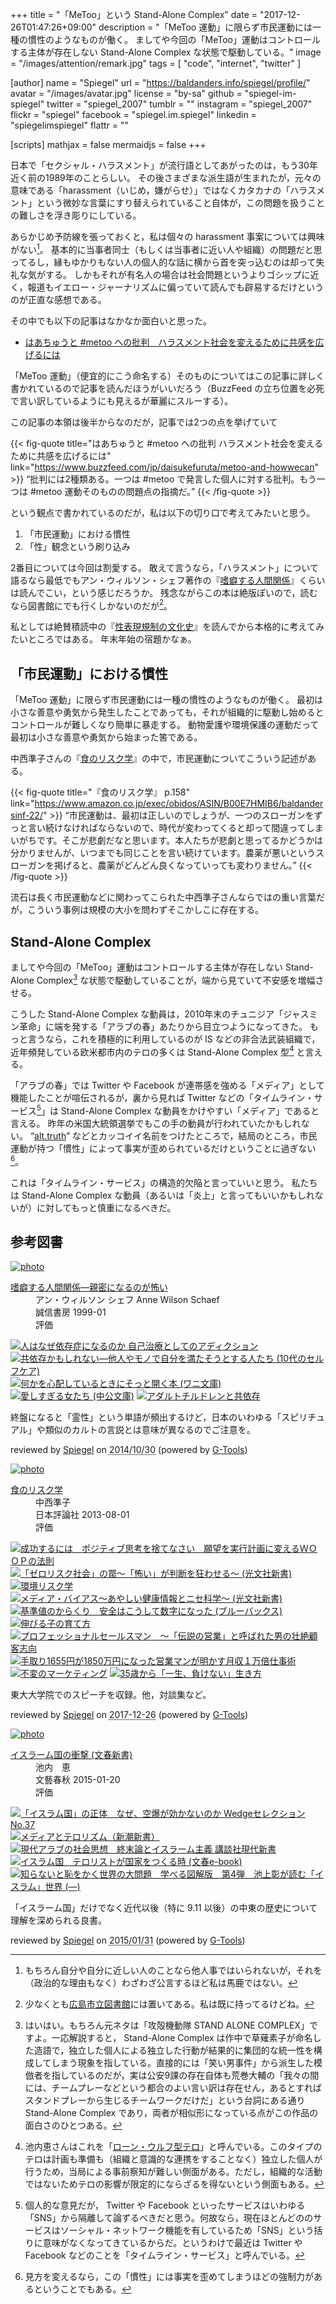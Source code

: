 +++
title = "「MeToo」という Stand-Alone Complex"
date =  "2017-12-26T01:47:26+09:00"
description = "「MeToo 運動」に限らず市民運動には一種の慣性のようなものが働く。 ましてや今回の「MeToo」運動はコントロールする主体が存在しない Stand-Alone Complex な状態で駆動している。"
image = "/images/attention/remark.jpg"
tags        = [ "code", "internet", "twitter" ]

[author]
  name      = "Spiegel"
  url       = "https://baldanders.info/spiegel/profile/"
  avatar    = "/images/avatar.jpg"
  license   = "by-sa"
  github    = "spiegel-im-spiegel"
  twitter   = "spiegel_2007"
  tumblr    = ""
  instagram = "spiegel_2007"
  flickr    = "spiegel"
  facebook  = "spiegel.im.spiegel"
  linkedin  = "spiegelimspiegel"
  flattr    = ""

[scripts]
  mathjax = false
  mermaidjs = false
+++

日本で「セクシャル・ハラスメント」が流行語としてあがったのは，もう30年近く前の1989年のことらしい。
その後さまざまな派生語が生まれたが，元々の意味である「harassment（いじめ，嫌がらせ）」ではなくカタカナの「ハラスメント」という微妙な言葉にすり替えられていること自体が，この問題を扱うことの難しさを浮き彫りにしている。

あらかじめ予防線を張っておくと，私は個々の harassment 事案については興味がない[^me1]。
基本的に当事者同士（もしくは当事者に近い人や組織）の問題だと思ってるし，縁もゆかりもない人の個人的な話に横から首を突っ込むのは却って失礼な気がする。
しかもそれが有名人の場合は社会問題というよりゴシップに近く，報道もイエロー・ジャーナリズムに偏っていて読んでも辟易するだけというのが正直な感想である。

[^me1]: もちろん自分や自分に近しい人のことなら他人事ではいられないが，それを（政治的な理由もなく）わざわざ公言するほど私は馬鹿ではない。

その中でも以下の記事はなかなか面白いと思った。

- [はあちゅうと #metoo への批判　ハラスメント社会を変えるために共感を広げるには](https://www.buzzfeed.com/jp/daisukefuruta/metoo-and-howwecan)

「MeToo 運動」（便宜的にこう命名する）そのものについてはこの記事に詳しく書かれているので記事を読んだほうがいいだろう（BuzzFeed の立ち位置を必死で言い訳しているようにも見えるが華麗にスルーする）。

この記事の本領は後半からなのだが，記事では2つの点を挙げていて

{{< fig-quote title="はあちゅうと #metoo への批判 ハラスメント社会を変えるために共感を広げるには" link="https://www.buzzfeed.com/jp/daisukefuruta/metoo-and-howwecan" >}}
<q>批判には2種類ある。一つは #metoo で発言した個人に対する批判。もう一つは #metoo 運動そのものの問題点の指摘だ。</q>
{{< /fig-quote >}}

という観点で書かれているのだが，私は以下の切り口で考えてみたいと思う。

1. 「市民運動」における慣性
2. 「性」観念という刷り込み

2番目については今回は割愛する。
敢えて言うなら，「ハラスメント」について語るなら最低でもアン・ウィルソン・シェフ著作の『[嗜癖する人間関係](https://www.amazon.co.jp/exec/obidos/ASIN/4414429145/baldandersinf-22/)』くらいは読んでこい，という感じだろうか。
残念ながらこの本は絶版ぽいので，読むなら図書館にでも行くしかないのだが[^lib1]。

[^lib1]: 少なくとも[広島市立図書館](https://www.library.city.hiroshima.jp/)には置いてある。私は既に持ってるけどね。

私としては絶賛積読中の『[性表現規制の文化史](https://www.amazon.co.jp/exec/obidos/ASIN/4750515183/baldandersinf-22/)』を読んでから本格的に考えてみたいところではある。
年末年始の宿題かなぁ。

## 「市民運動」における慣性

「MeToo 運動」に限らず市民運動には一種の慣性のようなものが働く。
最初は小さな善意や勇気から発生したことであっても，それが組織的に駆動し始めるとコントロールが難しくなり簡単に暴走する。
動物愛護や環境保護の運動だって最初は小さな善意や勇気から始まった筈である。

中西準子さんの『[食のリスク学](https://www.amazon.co.jp/exec/obidos/ASIN/B00E7HMIB6/baldandersinf-22/)』の中で，市民運動についてこういう記述がある。

{{< fig-quote title="『食のリスク学』 p.158" link="https://www.amazon.co.jp/exec/obidos/ASIN/B00E7HMIB6/baldandersinf-22/" >}}
<q>市民運動は、最初は正しいのでしょうが、一つのスローガンをずっと言い続けなければならないので、時代が変わってくると却って間違ってしまいがちです。そこが悲劇だなと思います。本人たちが悲劇と思ってるかどうかは分かりませんが、いつまでも同じことを言い続けています。農薬が悪いというスローガンを掲げると、農薬がどんどん良くなっていっても変わりません。</q>
{{< /fig-quote >}}

流石は長く市民運動などに関わってこられた中西準子さんならではの重い言葉だが，こういう事例は規模の大小を問わずそこかしこに存在する。

## Stand-Alone Complex

ましてや今回の「MeToo」運動はコントロールする主体が存在しない Stand-Alone Complex[^sac1] な状態で駆動していることが，端から見ていて不安感を増幅させる。

[^sac1]: はいはい。もちろん元ネタは「攻殻機動隊 STAND ALONE COMPLEX」ですよ。一応解説すると， Stand-Alone Complex は作中で草薙素子が命名した造語で，独立した個人による独立した行動が結果的に集団的な統一性を構成してしまう現象を指している。直接的には「笑い男事件」から派生した模倣者を指しているのだが，実は公安9課の存在自体も荒巻大輔の「我々の間には、チームプレーなどという都合のよい言い訳は存在せん，あるとすればスタンドプレーから生じるチームワークだけだ」という台詞にある通り Stand-Alone Complex であり，両者が相似形になっている点がこの作品の面白さのひとつある。

こうした Stand-Alone Complex な動員は，2010年末のチュニジア「ジャスミン革命」に端を発する「アラブの春」あたりから目立つようになってきた。
もっと言うなら，これを積極的に利用しているのが IS などの非合法武装組織で，近年頻発している欧米都市内のテロの多くは Stand-Alone Complex 型[^lw1] と言える。

[^lw1]: 池内恵さんはこれを「[ローン・ウルフ型テロ](http://www.fsight.jp/articles/-/42847 "ローン・ウルフ型テロの続発：池内恵 | 池内恵の中東通信 | 新潮社　Foresight | 会員制国際情報サイト")」と呼んでいる。このタイプのテロは計画も準備も（組織と意識的な連携をすることなく）独立した個人が行うため，当局による事前察知が難しい側面がある。ただし，組織的な活動ではないためテロの影響が限定的にならざるを得ないという側面もある。

「アラブの春」では Twitter や Facebook が連帯感を強める「メディア」として機能したことが喧伝されるが，裏から見れば Twitter などの「タイムライン・サービス[^tls1]」は Stand-Alone Complex な動員をかけやすい「メディア」であると言える。
昨年の米国大統領選挙でもこの手の動員が行われていたかもしれない。
“[alt.truth](https://en.wikipedia.org/wiki/Alt.truth "alt.truth - Wikipedia")” などとカッコイイ名前をつけたところで，結局のところ，市民運動が持つ「慣性」によって事実が歪められているだけということに過ぎない[^sac2]。

[^tls1]: 個人的な意見だが， Twitter や Facebook といったサービスはいわゆる「SNS」から隔離して論ずるべきだと思う。何故なら，現在ほとんどののサービスはソーシャル・ネットワーク機能を有しているため「SNS」という括りに意味がなくなってきているからだ。というわけで最近は Twitter や Facebook などのことを「タイムライン・サービス」と呼んでいる。
[^sac2]: 見方を変えるなら，この「慣性」には事実を歪めてしまうほどの強制力があるということでもある。

これは「タイムライン・サービス」の構造的欠陥と言っていいと思う。
私たちは Stand-Alone Complex な動員（あるいは「炎上」と言ってもいいかもしれないが）に対してもっと慎重になるべきだ。

## 参考図書

<div class="hreview" ><a class="item url" href="https://www.amazon.co.jp/exec/obidos/ASIN/4414429145/baldandersinf-22/"><img src="https://images-fe.ssl-images-amazon.com/images/I/41NXMXRCBVL._SL160_.jpg" alt="photo" class="photo"  /></a><dl ><dt class="fn"><a class="item url" href="https://www.amazon.co.jp/exec/obidos/ASIN/4414429145/baldandersinf-22/">嗜癖する人間関係―親密になるのが怖い</a></dt><dd>アン・ウィルソン シェフ Anne Wilson Schaef </dd><dd>誠信書房 1999-01</dd><dd>評価<abbr class="rating" title="4"><img src="https://images-fe.ssl-images-amazon.com/images/G/01/detail/stars-4-0.gif" alt="" /></abbr> </dd></dl><p class="similar"><a href="https://www.amazon.co.jp/exec/obidos/ASIN/4791108434/baldandersinf-22/" target="_top"><img src="https://images-fe.ssl-images-amazon.com/images/P/4791108434.09._SCTHUMBZZZ_.jpg"  alt="人はなぜ依存症になるのか 自己治療としてのアディクション"  /></a> <a href="https://www.amazon.co.jp/exec/obidos/ASIN/4272405438/baldandersinf-22/" target="_top"><img src="https://images-fe.ssl-images-amazon.com/images/P/4272405438.09._SCTHUMBZZZ_.jpg"  alt="共依存かもしれない―他人やモノで自分を満たそうとする人たち (10代のセルフケア)"  /></a> <a href="https://www.amazon.co.jp/exec/obidos/ASIN/4584391246/baldandersinf-22/" target="_top"><img src="https://images-fe.ssl-images-amazon.com/images/P/4584391246.09._SCTHUMBZZZ_.jpg"  alt="何かを心配しているときにそっと開く本 (ワニ文庫)"  /></a> <a href="https://www.amazon.co.jp/exec/obidos/ASIN/4122036291/baldandersinf-22/" target="_top"><img src="https://images-fe.ssl-images-amazon.com/images/P/4122036291.09._SCTHUMBZZZ_.jpg"  alt="愛しすぎる女たち (中公文庫)"  /></a> <a href="https://www.amazon.co.jp/exec/obidos/ASIN/4414429110/baldandersinf-22/" target="_top"><img src="https://images-fe.ssl-images-amazon.com/images/P/4414429110.09._SCTHUMBZZZ_.jpg"  alt="アダルトチルドレンと共依存"  /></a> </p>
<p class="description" >終盤になると「霊性」という単語が頻出するけど，日本のいわゆる「スピリチュアル」や類似のカルトの言説とは意味が異なるのでご注意を。</p>
<p class="gtools" >reviewed by <a href="#maker" class="reviewer">Spiegel</a> on <abbr class="dtreviewed" title="2014-10-30">2014/10/30</abbr> (powered by <a href="http://www.goodpic.com/mt/aws/index.html">G-Tools</a>)</p>
</div>

<div class="hreview" ><a class="item url" href="https://www.amazon.co.jp/exec/obidos/ASIN/B00E7HMIB6/baldandersinf-22/"><img src="https://images-fe.ssl-images-amazon.com/images/I/51-828RNTWL._SL160_.jpg" alt="photo" class="photo"  /></a><dl ><dt class="fn"><a class="item url" href="https://www.amazon.co.jp/exec/obidos/ASIN/B00E7HMIB6/baldandersinf-22/">食のリスク学</a></dt><dd>中西準子 </dd><dd>日本評論社 2013-08-01</dd><dd>評価<abbr class="rating" title="4"><img src="https://images-fe.ssl-images-amazon.com/images/G/01/detail/stars-4-0.gif" alt="" /></abbr> </dd></dl><p class="similar"><a href="https://www.amazon.co.jp/exec/obidos/ASIN/B01149WQDO/baldandersinf-22/" target="_top"><img src="https://images-fe.ssl-images-amazon.com/images/P/B01149WQDO.09._SCTHUMBZZZ_.jpg"  alt="成功するには　ポジティブ思考を捨てなさい　願望を実行計画に変えるＷＯＯＰの法則"  /></a> <a href="https://www.amazon.co.jp/exec/obidos/ASIN/B00BWI0U0O/baldandersinf-22/" target="_top"><img src="https://images-fe.ssl-images-amazon.com/images/P/B00BWI0U0O.09._SCTHUMBZZZ_.jpg"  alt="「ゼロリスク社会」の罠～「怖い」が判断を狂わせる～ (光文社新書)"  /></a> <a href="https://www.amazon.co.jp/exec/obidos/ASIN/B00E7HMI7U/baldandersinf-22/" target="_top"><img src="https://images-fe.ssl-images-amazon.com/images/P/B00E7HMI7U.09._SCTHUMBZZZ_.jpg"  alt="環境リスク学"  /></a> <a href="https://www.amazon.co.jp/exec/obidos/ASIN/B009KZ3ZDK/baldandersinf-22/" target="_top"><img src="https://images-fe.ssl-images-amazon.com/images/P/B009KZ3ZDK.09._SCTHUMBZZZ_.jpg"  alt="メディア・バイアス～あやしい健康情報とニセ科学～ (光文社新書)"  /></a> <a href="https://www.amazon.co.jp/exec/obidos/ASIN/B00M98XGDO/baldandersinf-22/" target="_top"><img src="https://images-fe.ssl-images-amazon.com/images/P/B00M98XGDO.09._SCTHUMBZZZ_.jpg"  alt="基準値のからくり　安全はこうして数字になった (ブルーバックス)"  /></a> <a href="https://www.amazon.co.jp/exec/obidos/ASIN/B00GRHFT5Q/baldandersinf-22/" target="_top"><img src="https://images-fe.ssl-images-amazon.com/images/P/B00GRHFT5Q.09._SCTHUMBZZZ_.jpg"  alt="伸びる子の育て方"  /></a> <a href="https://www.amazon.co.jp/exec/obidos/ASIN/B00APSRNOI/baldandersinf-22/" target="_top"><img src="https://images-fe.ssl-images-amazon.com/images/P/B00APSRNOI.09._SCTHUMBZZZ_.jpg"  alt="プロフェッショナルセールスマン　～「伝説の営業」と呼ばれた男の壮絶顧客志向"  /></a> <a href="https://www.amazon.co.jp/exec/obidos/ASIN/B009INAV3G/baldandersinf-22/" target="_top"><img src="https://images-fe.ssl-images-amazon.com/images/P/B009INAV3G.09._SCTHUMBZZZ_.jpg"  alt="手取り1655円が1850万円になった営業マンが明かす月収１万倍仕事術"  /></a> <a href="https://www.amazon.co.jp/exec/obidos/ASIN/B078GJN3RY/baldandersinf-22/" target="_top"><img src="https://images-fe.ssl-images-amazon.com/images/P/B078GJN3RY.09._SCTHUMBZZZ_.jpg"  alt="不変のマーケティング"  /></a> <a href="https://www.amazon.co.jp/exec/obidos/ASIN/B00LNBVVX0/baldandersinf-22/" target="_top"><img src="https://images-fe.ssl-images-amazon.com/images/P/B00LNBVVX0.09._SCTHUMBZZZ_.jpg"  alt="35歳から「一生、負けない」生き方"  /></a> </p>
<p class="description">東大大学院でのスピーチを収録。他，対談集など。</p>
<p class="gtools" >reviewed by <a href='#maker' class='reviewer'>Spiegel</a> on <abbr class="dtreviewed" title="2017-12-26">2017-12-26</abbr> (powered by <a href="http://www.goodpic.com/mt/aws/index.html" >G-Tools</a>)</p>
</div>

<div class="hreview" ><a class="item url" href="https://www.amazon.co.jp/exec/obidos/ASIN/B00SINS1HU/baldandersinf-22/"><img src="https://images-fe.ssl-images-amazon.com/images/I/41MCLvboP0L._SL160_.jpg" alt="photo" class="photo"  /></a><dl ><dt class="fn"><a class="item url" href="https://www.amazon.co.jp/exec/obidos/ASIN/B00SINS1HU/baldandersinf-22/">イスラーム国の衝撃 (文春新書)</a></dt><dd>池内　恵 </dd><dd>文藝春秋 2015-01-20</dd><dd>評価<abbr class="rating" title="4"><img src="https://images-fe.ssl-images-amazon.com/images/G/01/detail/stars-4-0.gif" alt="" /></abbr> </dd></dl><p class="similar"><a href="https://www.amazon.co.jp/exec/obidos/ASIN/B00OXHROBO/baldandersinf-22/" target="_top"><img src="https://images-fe.ssl-images-amazon.com/images/P/B00OXHROBO.09._SCTHUMBZZZ_.jpg"  alt="「イスラム国」の正体　なぜ、空爆が効かないのか Wedgeセレクション No.37"  /></a> <a href="https://www.amazon.co.jp/exec/obidos/ASIN/B00BIXNMMG/baldandersinf-22/" target="_top"><img src="https://images-fe.ssl-images-amazon.com/images/P/B00BIXNMMG.09._SCTHUMBZZZ_.jpg"  alt="メディアとテロリズム（新潮新書）"  /></a> <a href="https://www.amazon.co.jp/exec/obidos/ASIN/B00PS2FI1Q/baldandersinf-22/" target="_top"><img src="https://images-fe.ssl-images-amazon.com/images/P/B00PS2FI1Q.09._SCTHUMBZZZ_.jpg"  alt="現代アラブの社会思想　終末論とイスラーム主義 講談社現代新書"  /></a> <a href="https://www.amazon.co.jp/exec/obidos/ASIN/B00S9D5A78/baldandersinf-22/" target="_top"><img src="https://images-fe.ssl-images-amazon.com/images/P/B00S9D5A78.09._SCTHUMBZZZ_.jpg"  alt="イスラム国　テロリストが国家をつくる時 (文春e-book)"  /></a> <a href="https://www.amazon.co.jp/exec/obidos/ASIN/B00M3OESYU/baldandersinf-22/" target="_top"><img src="https://images-fe.ssl-images-amazon.com/images/P/B00M3OESYU.09._SCTHUMBZZZ_.jpg"  alt="知らないと恥をかく世界の大問題　学べる図解版　第4弾　池上彰が読む「イスラム」世界 (―)"  /></a> </p>
<p class="description">「イスラーム国」だけでなく近代以後（特に 9.11 以後）の中東の歴史について理解を深められる良書</a>。</p>
<p class="gtools" >reviewed by <a href='#me' class='reviewer'>Spiegel</a> on <abbr class="dtreviewed" title="2015-01-31">2015/01/31</abbr> (powered by <a href="http://www.goodpic.com/mt/aws/index.html" >G-Tools</a>)</p>
</div>
